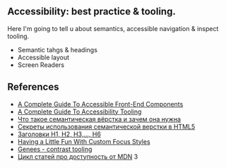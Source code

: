 ## Accessibility: best practice & tooling.
Here I'm going to tell u about semantics, accessible navigation & inspect tooling. 

* Semantic tahgs & headings
* Accessible layout
* Screen Readers

## References
* [A Complete Guide To Accessible Front-End Components](https://www.smashingmagazine.com/2021/03/complete-guide-accessible-front-end-components/#top)
* [A Complete Guide To Accessibility Tooling](https://www.smashingmagazine.com/2021/06/complete-guide-accessibility-tooling/)
* [Что такое семантическая вёрстка и зачем она нужна](https://htmlacademy.ru/blog/boost/frontend/semantics)
* [Секреты использования семантической верстки в HTML5](https://medium.com/@stasonmars/%D1%81%D0%B5%D0%BA%D1%80%D0%B5%D1%82%D1%8B-%D0%B8%D1%81%D0%BF%D0%BE%D0%BB%D1%8C%D0%B7%D0%BE%D0%B2%D0%B0%D0%BD%D0%B8%D1%8F-%D1%81%D0%B5%D0%BC%D0%B0%D0%BD%D1%82%D0%B8%D1%87%D0%B5%D1%81%D0%BA%D0%BE%D0%B8%CC%86-%D0%B2%D0%B5%D1%80%D1%81%D1%82%D0%BA%D0%B8-%D0%B2-html5-c7cd5e6f1ebb)
* [Заголовки H1, H2, H3,…, H6](https://convertmonster.ru/blog/seo-blog/html-tegi-h1-h2-h3-h4-h5-h6-zagolovki/)
* [Having a Little Fun With Custom Focus Styles](https://css-tricks.com/having-a-little-fun-with-custom-focus-styles/)
* [Genees - contrast tooling](https://geenes.app/editor/explore)
* [Цикл статей про доступность от MDN](https://developer.mozilla.org/ru/docs/Learn/Accessibility)
3